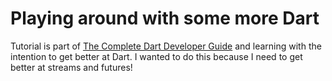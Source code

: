 # Playing around with some more Dart

Tutorial is part of [The Complete Dart Developer Guide](https://codewithandrea.com/courses/complete-dart-guide/) and learning with the intention to get better at Dart. I wanted to do this because I need to get better at streams and futures!